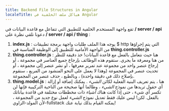 ```yaml
---
title: Backend File Structures in Angular
localeTitle: هياكل ملف الخلفية في Angular
---
```

تقع واجهة المستخدم الخلفية للتطبيق التي تتفاعل مع قاعدة البيانات في **/ server / api**  
دعونا نلقي نظرة على **/ server / api / thing** :

1.  **index.js** : يوجه هذا الملف طلبات واجهة برمجة تطبيقات $ http التي يتم إجراؤها من الواجهة الأمامية للتطبيق إلى الوظيفة المناسبة في **thing.controller.js**
2.  **thing.controller.js** : هنا حيث نتعامل بالفعل مع قاعدة البيانات! خذ دقيقة للنظر من هنا ومعرفة ما يجري. ستقوم هذه الوظائف بإرجاع جميع العناصر في مجموعة ، أو إرجاع عنصر واحد من مجموعة عند تمرير معرفها ، أو نشر عنصر إلى مجموعة ، أو تحديث عنصر في المجموعة (وهذا لا يعمل على النحو المنشود من المربع ، سنقوم بإصلاح ذلك في دقيقة واحدة) ، وبالطبع ، حذف عنصر من المجموعة.
3.  **thing.model.js** : هنا ، يتم تعريف البنية الفعلية لكائن _الشيء_ . يمكنك إضافة أو إزالة أي حقول تريدها من نموذج _الشيء_ ، وطالما أنها صحيحة من الناحية التركيبية فإنها لن تكسر أي شيء ، حتى إذا كانت هناك _أشياء_ ذات مخططات مختلفة في قاعدة بياناتك بالفعل. لكن! ليس عليك فقط تعديل نموذج _الشيء_ لعمل نوع جديد من المجموعة ، لأن المولد-الزاوي-fullstack يمكنه القيام بذلك نيابة عنك!